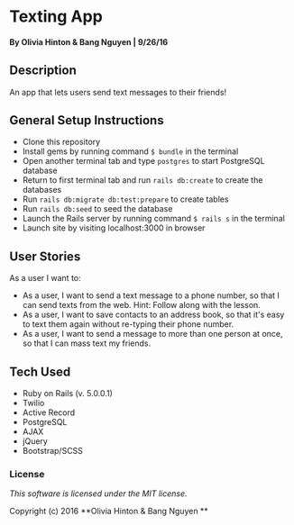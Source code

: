 # Texting App

#### By Olivia Hinton & Bang Nguyen | 9/26/16

## Description

An app that lets users send text messages to their friends!

## General Setup Instructions

* Clone this repository
* Install gems by running command `$ bundle` in the terminal
* Open another terminal tab and type `postgres` to start PostgreSQL database
* Return to first terminal tab and run `rails db:create` to create the databases
* Run `rails db:migrate db:test:prepare` to create tables
* Run `rails db:seed` to seed the database
* Launch the Rails server by running command `$ rails s` in the terminal
* Launch site by visiting localhost:3000 in browser

## User Stories
As a user I want to:
* As a user, I want to send a text message to a phone number, so that I can send texts from the web. Hint: Follow along with the lesson.
* As a user, I want to save contacts to an address book, so that it's easy to text them again without re-typing their phone number.
* As a user, I want to send a message to more than one person at once, so that I can mass text my friends.

## Tech Used

* Ruby on Rails (v. 5.0.0.1)
* Twilio 
* Active Record
* PostgreSQL
* AJAX
* jQuery
* Bootstrap/SCSS

### License

*This software is licensed under the MIT license.*

Copyright (c) 2016 **Olivia Hinton & Bang Nguyen **
